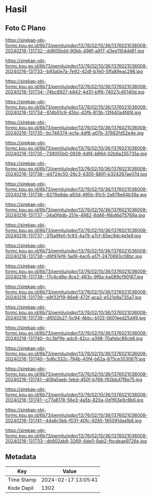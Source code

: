 # Hasil

## Foto C Plano

https://sirekap-obj-formc.kpu.go.id/6b73/pemilu/pdpr/13/76/02/10/36/1376021036008-20240216-131732--dd805bdd-90bb-496f-a917-d3ee1104dd81.jpg

https://sirekap-obj-formc.kpu.go.id/6b73/pemilu/pdpr/13/76/02/10/36/1376021036008-20240216-131733--b93a0e7a-7e92-42df-b7e0-5ffa89eac298.jpg

https://sirekap-obj-formc.kpu.go.id/6b73/pemilu/pdpr/13/76/02/10/36/1376021036008-20240216-131734--74bc6927-b842-4d31-b1f6-74027c40140d.jpg

https://sirekap-obj-formc.kpu.go.id/6b73/pemilu/pdpr/13/76/02/10/36/1376021036008-20240216-131734--614b51c9-45bc-43fb-813b-13f440a4f4f4.jpg

https://sirekap-obj-formc.kpu.go.id/6b73/pemilu/pdpr/13/76/02/10/36/1376021036008-20240216-131735--bc746374-ecfa-4df8-a07b-37662fd52e4e.jpg

https://sirekap-obj-formc.kpu.go.id/6b73/pemilu/pdpr/13/76/02/10/36/1376021036008-20240216-131735--739055b0-0928-4df4-b66d-02b6a255735a.jpg

https://sirekap-obj-formc.kpu.go.id/6b73/pemilu/pdpr/13/76/02/10/36/1376021036008-20240216-131736--d4724c50-26c3-4305-8891-b324267ae07d.jpg

https://sirekap-obj-formc.kpu.go.id/6b73/pemilu/pdpr/13/76/02/10/36/1376021036008-20240216-131736--8279a9da-a93d-495b-91c5-2a878e64b39a.jpg

https://sirekap-obj-formc.kpu.go.id/6b73/pemilu/pdpr/13/76/02/10/36/1376021036008-20240216-131737--34a0fddb-251e-4982-8d46-f6bd6d75769a.jpg

https://sirekap-obj-formc.kpu.go.id/6b73/pemilu/pdpr/13/76/02/10/36/1376021036008-20240216-131737--315a9fe0-fc93-4a79-a7cf-65ec9dc4e1e9.jpg

https://sirekap-obj-formc.kpu.go.id/6b73/pemilu/pdpr/13/76/02/10/36/1376021036008-20240216-131738--d9f97ef8-1ad9-4ac6-a17f-2470693c08bc.jpg

https://sirekap-obj-formc.kpu.go.id/6b73/pemilu/pdpr/13/76/02/10/36/1376021036008-20240216-131738--17c4cd9e-8ce2-483c-9f6a-ba089cf90167.jpg

https://sirekap-obj-formc.kpu.go.id/6b73/pemilu/pdpr/13/76/02/10/36/1376021036008-20240216-131739--e8f32f19-86e8-472f-aca2-e521e9a735a7.jpg

https://sirekap-obj-formc.kpu.go.id/6b73/pemilu/pdpr/13/76/02/10/36/1376021036008-20240216-131739--df002b27-5c94-4bbc-b133-5601eed25d49.jpg

https://sirekap-obj-formc.kpu.go.id/6b73/pemilu/pdpr/13/76/02/10/36/1376021036008-20240216-131740--bc3bf1fe-adc6-42cc-a398-70afebc86cb6.jpg

https://sirekap-obj-formc.kpu.go.id/6b73/pemilu/pdpr/13/76/02/10/36/1376021036008-20240216-131740--5d6c332c-794b-40f4-b62a-875ce353067f.jpg

https://sirekap-obj-formc.kpu.go.id/6b73/pemilu/pdpr/13/76/02/10/36/1376021036008-20240216-131741--d09a5aeb-1ebd-450f-b768-f92bbd7f6e75.jpg

https://sirekap-obj-formc.kpu.go.id/6b73/pemilu/pdpr/13/76/02/10/36/1376021036008-20240216-131741--c77a8178-56e3-4a5b-820a-0d1f63e9c6b6.jpg

https://sirekap-obj-formc.kpu.go.id/6b73/pemilu/pdpr/13/76/02/10/36/1376021036008-20240216-131741--44a8c5bb-f031-40fc-9285-185091daa1b8.jpg

https://sirekap-obj-formc.kpu.go.id/6b73/pemilu/pdpr/13/76/02/10/36/1376021036008-20240216-131733--db902ab8-3269-4de0-8ab2-fbcdeae9726e.jpg


## Metadata

| Key        | Value               |
| ---------- | ------------------- |
| Time Stamp | 2024-02-17 13:05:41 |
| Kode Dapil | 1302                |



